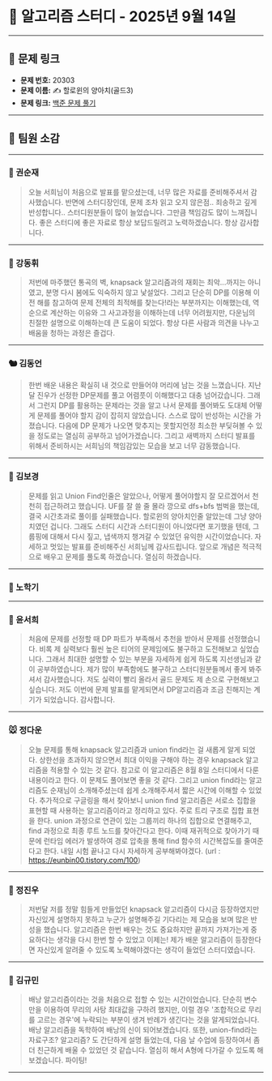 # 📘 알고리즘 스터디 - 2025년 9월 14일

---

## 🔗 문제 링크

- **문제 번호:** 20303
- **문제 이름:** ✍️ 할로윈의 양아치(골드3)
- **문제 링크:** [백준 문제 풀기](https://www.acmicpc.net/problem/20303)

---

## 💬 팀원 소감

---

### 🐥 권순재

> 오늘 서희님이 처음으로 발표를 맡으셨는데, 너무 많은 자료를 준비해주셔서 감사했습니다. 반면에 스터디장인데, 문제 조차 읽고 오지 않은점.. 죄송하고 깊게 반성합니다.. 스터디원분들이 많이 늘었습니다.
그만큼 책임감도 많이 느껴집니다. 좋은 스터디에 좋은 자료로 항상 보답드릴려고 노력하겠습니다. 항상 감사합니다.

---

### 🐰 강동휘

> 저번에 마주했던 통곡의 벽, knapsack 알고리즘과의 재회는 최악...까지는 아니였고, 분명 다시 봄에도 익숙하지 않고 낯설었다. 그리고 단순히 DP를 이용해 이전 해를 참고하여 문제 전체의 최적해를 찾는다!라는 부분까지는 이해했는데, 역순으로 계산하는 이유와 그 사고과정을 이해하는데 너무 어려웠지만, 다운님의 친절한 설명으로 이해하는데 큰 도움이 되었다. 항상 다른 사람과 의견을 나누고 배움을 청하는 과정은 즐겁다.

---

### 🐿️ 김동언

> 한번 배운 내용은 확실히 내 것으로 만들어야 머리에 남는 것을 느꼈습니다. 지난달 진우가 선정한 DP문제를 풀고 어렴풋이 이해했다고 대충 넘어갔습니다. 그래서 그런지 DP를 활용하는 문제라는 것을 알고 나서 문제를 풀어봐도 도대체 어떻게 문제를 풀어야 할지 감이 잡히지 않았습니다. 스스로 많이 반성하는 시간을 가졌습니다. 다음에 DP 문제가 나오면 맞추지는 못할지언정 최소한 부딪혀볼 수 있을 정도로는 열심히 공부하고 넘어가겠습니다. 그리고 새벽까지 스터디 발표를 위해서 준비하시는 서희님의 책임감있는 모습을 보고 너무 감동했습니다.

---

### 🐺 김보경

> 문제를 읽고 Union Find인줄은 알았으나, 어떻게 풀어야할지 잘 모르겠어서 천천히 접근하려고 했습니다. UF를 잘 쓸 줄 몰라 깡으로 dfs+bfs 범벅을 했는데, 결국 시간초과로 풀이를 실패했습니다. 할로윈의 양아치인줄 알았는데 그냥 양아치였던 겁니다. 그래도 스터디 시간과 스터디원이 아니었다면 포기했을 텐데, 그룹핑에 대해서 다시 짚고, 냅색까지 챙겨갈 수 있었던 유익한 시간이었습니다. 자세하고 멋있는 발표를 준비해주신 서희님께 감사드립니다. 앞으로 개념은 적극적으로 배우고 문제를 풀도록 하겠습니다. 열심히 하겠습니다.

---

### 🐼 노학기

>

---

### 🦊 윤서희

> 처음에 문제를 선정할 때 DP 파트가 부족해서 추천을 받아서 문제를 선정했습니다. 비록 제 실력보다 훨씬 높은 티어의 문제임에도 불구하고 도전해보고 싶었습니다. 그래서 최대한 설명할 수 있는 부분을 자세하게 쉽게 하도록 지선생님과 같이 공부하였습니다. 제가 많이 부족함에도 불구하고 스터디원분들께서 좋게 봐주셔서 감사했습니다. 저도 실력이 빨리 올라서 골드 문제도 제 손으로 구현해보고 싶습니다. 저도 이번에 문제 발표를 맡게되면서 DP알고리즘과 조금 친해지는 계기가 되었습니다. 감사합니다.

---

### 🐭 정다운

> 오늘 문제를 통해 knapsack 알고리즘과 union find라는 걸 새롭게 알게 되었다. 상한선을 초과하지 않으면서 최대 이익을 구해야 하는 경우 knapsack 알고리즘을 적용할 수 있는 것 같다. 참고로 이 알고리즘은 8월 8일 스터디에서 다룬 내용이라고 한다. 이 문제도 풀어보면 좋을 것 같다. 그리고 union find라는 알고리즘도 순재님이 소개해주셨는데 쉽게 소개해주셔서 짧은 시간에 이해할 수 있었다. 추가적으로 구글링을 해서 찾아보니 union find 알고리즘은 서로소 집합을 표현할 때 사용하는 알고리즘이라고 정리하고 있다. 주로 트리 구조로 집합 표현을 한다. union 과정으로 연관이 있는 그룹끼리 하나의 집합으로 연결해주고, find 과정으로 최종 루트 노드를 찾아간다고 한다. 이때 재귀적으로 찾아가기 때문에 런타임 에러가 발생하여 경로 압축을 통해 find 함수의 시간복잡도를 줄여준다고 한다. 내일 시험 끝나고 다시 자세하게 공부해봐야겠다.
(url : https://eunbin00.tistory.com/100)

---

### 🐳 정진우

> 저번달 저를 정말 힘들게 만들었던 knapsack 알고리즘이 다시금 등장하였지만 자신있게 설명하지 못하고 누군가 설명해주길 기다리는 제 모습을 보며 많은 반성을 했습니다. 알고리즘은 한번 배우는 것도 중요하지만 끝까지 가져가는게 중요하다는 생각을 다시 한번 할 수 있었고 이제는! 제가 배운 알고리즘이 등장한다면 자신있게 알려줄 수 있도록 노력해야겠다는 생각이 들었던 스터디였습니다.

---

### 🐘 김규민

> 배낭 알고리즘이라는 것을 처음으로 접할 수 있는 시간이었습니다. 단순히 변수만을 이용하여 무리의 사탕 최대값을 구하려 했지만, 이럴 경우 '조합적으로 무리를 고르는 경우'에 누락되는 부분이 생겨 반례가 생긴다는 것을 알게되었습니다. 배낭 알고리즘을 독학하여 배낭의 신이 되어보겠습니다. 또한, union-find라는 자료구조? 알고리즘? 도 간단하게 설명 들었는데, 다음 날 수업에 등장하여서 좀 더 친근하게 배울 수 있었던 것 같습니다. 열심히 해서 A형에 다가갈 수 있도록 해보겠습니다. 파이팅!

---

